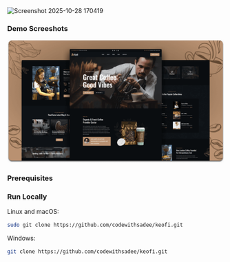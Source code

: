 <img width="1897" height="898" alt="Screenshot 2025-10-28 170419" src="https://github.com/user-attachments/assets/2378a7d3-dab7-4f2c-89b2-63103e516966" />


### Demo Screeshots

![Keofi Desktop Demo](./readme-images/desktop.png "Desktop Demo")

### Prerequisites


### Run Locally


Linux and macOS:

```bash
sudo git clone https://github.com/codewithsadee/keofi.git
```

Windows:

```bash
git clone https://github.com/codewithsadee/keofi.git
```


